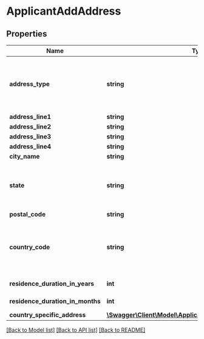 # ApplicantAddAddress

## Properties
Name | Type | Description | Notes
------------ | ------------- | ------------- | -------------
**address_type** | **string** | Type of the address. This is a reference data field. Please use /utilities/referenceData/{addressType} resource to get valid values of this field with descriptions. You can use addressType as the referenceCode parameter to retrieve the values. | [optional] 
**address_line1** | **string** | Address line 1 | [optional] 
**address_line2** | **string** | Address line 2 | [optional] 
**address_line3** | **string** | Address line 3 | [optional] 
**address_line4** | **string** | Address line 4 | [optional] 
**city_name** | **string** | City | [optional] 
**state** | **string** | State.This is a reference data field. Please use /v1/apac/utilities/referenceData/{addressState} resource to get valid value of this field with description. You can use addressState field name as the referenceCode parameter to retrieve the values. | [optional] 
**postal_code** | **string** | Postal/ZIP code | [optional] 
**country_code** | **string** | ISO country code. This is a reference data field. Please use /v1/apac/utilities/referenceData/{country} resource to get valid value of this field with description. You can use countryCode field name as the referenceCode parameter to retrieve the values. | [optional] 
**residence_duration_in_years** | **int** | Applicant&#x27;s residence duration in the current address in years | [optional] 
**residence_duration_in_months** | **int** | Applicant&#x27;s residence duration in the current address in months | [optional] 
**country_specific_address** | [**\Swagger\Client\Model\ApplicantAddCountrySpecificAddress**](ApplicantAddCountrySpecificAddress.md) |  | [optional] 

[[Back to Model list]](../../README.md#documentation-for-models) [[Back to API list]](../../README.md#documentation-for-api-endpoints) [[Back to README]](../../README.md)

